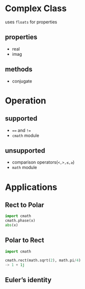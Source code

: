 # Complex Class

uses `floats` for properties

## properties

- real
- imag

## methods

- conjugate

# Operation

## supported

- `==` and `!=`
- `cmath` module

## unsupported

- comparison operators(`<,>,≤,≥`)
- `math` module

# Applications

## Rect to Polar

```python
import cmath
cmath.phase(x)
abs(x)
```

## Polar to Rect

```python
import cmath

cmath.rect(math.sqrt(2), math.pi/4)
-> 1 + 1j
```

## Euler’s identity